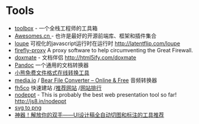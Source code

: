 # Tools

- [toolbox](https://github.com/phodal/toolbox) - 一个全栈工程师的工具箱
- [Awesomes.cn ](https://www.awesomes.cn/) - 也许是最好的开源前端库、框架和插件集合
- [loupe](https://github.com/latentflip/loupe) 可视化的javascript运行时在运行时 http://latentflip.com/loupe
- [firefly-proxy](https://github.com/yinghuocho/firefly-proxy) A proxy software to help circumventing the Great Firewall.
- [doxmate](https://github.com/JacksonTian/doxmate) - 文档伴侣 http://html5ify.com/doxmate
- [Pandoc](http://www.pandoc.org/) 一个通用的文档转换器
- [小熊免费文件格式在线转换工具](https://www.ofoct.com/zh/)
- [media.io](http://media.io/) / [Bear File Converter – Online & Free](https://www.bearaudiotool.com/wav-to-mp3) 音频转换器
- [fh5co](https://freehtml5.co/author/fh5co/) 快速建站 /[推荐网站](http://www.chinaz.com/website/) /[网站排行](http://top.chinaz.com/)
- [nodeppt](https://github.com/ksky521/nodeppt) - This is probably the best web presentation tool so far! http://js8.in/nodeppt
- [svg to png](https://svgtopng.com/zh/)
- [神器！解放你的双手——UI设计稿全自动切图和标注的工具推荐](https://github.com/jawil/blog/issues/11)

